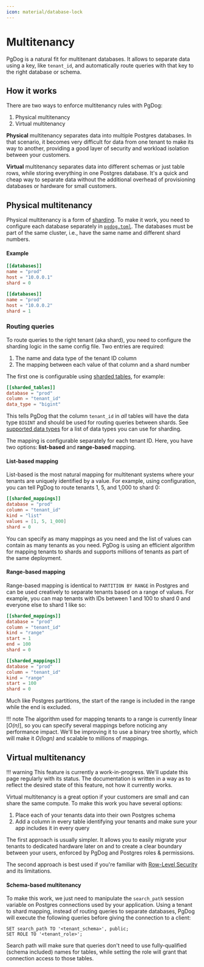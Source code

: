 ```yaml
---
icon: material/database-lock
---
```

# Multitenancy

PgDog is a natural fit for multitenant databases. It allows to separate data using a key, like `tenant_id`, and automatically route queries with that key to the right database or schema.

## How it works

There are two ways to enforce multitenancy rules with PgDog:

1. Physical multitenancy
2. Virtual multitenancy

**Physical** multitenancy separates data into multiple Postgres databases. In that scenario, it becomes very difficult for data from one tenant to make its way to another, providing a good layer of security and workload isolation between your customers.

**Virtual** multitenancy separates data into different schemas or just table rows, while storing everything in one Postgres database. It's a quick and cheap way to separate data without the additional overhead of provisioning databases or hardware for small customers.

## Physical multitenancy

Physical multitenancy is a form of [sharding](sharding/index.md). To make it work, you need to configure each database separately in [`pgdog.toml`](../configuration/pgdog.toml/databases.md). The databases must be part of the same cluster, i.e., have the same name and different shard numbers.

#### Example

```toml
[[databases]]
name = "prod"
host = "10.0.0.1"
shard = 0

[[databases]]
name = "prod"
host = "10.0.0.2"
shard = 1
```

### Routing queries

To route queries to the right tenant (aka shard), you need to configure the sharding logic in the same config file. Two entries are required:

1. The name and data type of the tenant ID column
2. The mapping between each value of that column and a shard number

The first one is configurable using [sharded tables](../configuration/pgdog.toml/sharded_tables.md), for example:

```toml
[[sharded_tables]]
database = "prod"
column = "tenant_id"
data_type = "bigint"
```

This tells PgDog that the column `tenant_id` in _all_ tables will have the data type `BIGINT` and should be used for routing queries between shards. See [supported data types](sharding/sharding-functions.md#supported-data-types) for a list of data types you can use for sharding.

The mapping is configurable separately for each tenant ID. Here, you have two options: **list-based** and **range-based** mapping.

#### List-based mapping

List-based is the most natural mapping for multitenant systems where your tenants are uniquely identified by a value. For example, using configuration, you can tell PgDog to route tenants 1, 5, and 1,000 to shard 0:

```toml
[[sharded_mappings]]
database = "prod"
column = "tenant_id"
kind = "list"
values = [1, 5, 1_000]
shard = 0
```

You can specify as many mappings as you need and the list of values can contain as many tenants as you need. PgDog is using an efficient algorithm for mapping tenants to shards and supports millions of tenants as part of the same deployment.

#### Range-based mapping

Range-based mapping is identical to `PARTITION BY RANGE` in Postgres and can be used creatively to separate tenants based on a range of values. For example, you can map tenants with IDs between 1 and 100 to shard 0 and everyone else to shard 1 like so:

```toml
[[sharded_mappings]]
database = "prod"
column = "tenant_id"
kind = "range"
start = 1
end = 100
shard = 0

[[sharded_mappings]]
database = "prod"
column = "tenant_id"
kind = "range"
start = 100
shard = 0
```

Much like Postgres partitions, the start of the range is included in the range while the end is excluded.

!!! note
    The algorithm used for mapping tenants to a range is currently linear [_O(n)_], so you can specify several mappings before noticing any performance impact. We'll be improving it to use a binary tree shortly, which will make it _O(logn)_
    and scalable to millions of mappings.


## Virtual multitenancy

!!! warning
    This feature is currently a work-in-progress. We'll update this page
    regularly with its status. The documentation is written in a way as to reflect
    the desired state of this feature, not how it currently works.

Virtual multitenancy is a great option if your customers are small and can share the same compute. To make this work you have several options:

1. Place each of your tenants data into their own Postgres schema
2. Add a column in every table identifying your tenants and make sure your app includes it in every query

The first approach is usually simpler. It allows you to easily migrate your tenants to dedicated hardware later on and to create a clear boundary between your users, enforced by PgDog and Postgres roles & permissions.

The second approach is best used if you're familiar with [Row-Level Security](https://www.postgresql.org/docs/current/ddl-rowsecurity.html) and its limitations.

#### Schema-based multitenancy

To make this work, we just need to manipulate the `search_path` session variable on Postgres connections used by your application. Using a tenant to shard mapping, instead of routing queries to separate databases, PgDog will execute the following queries before giving the connection to a client:

```postgresql
SET search_path TO '<tenant_schema>', public;
SET ROLE TO '<tenant_role>';
```

Search path will make sure that queries don't need to use fully-qualified (schema included) names for tables, while setting the role will grant that connection access to those tables.
